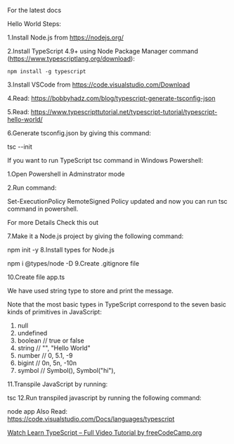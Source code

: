 For the latest docs

Hello World Steps:

1.Install Node.js from https://nodejs.org/

2.Install TypeScript 4.9+ using Node Package Manager command (https://www.typescriptlang.org/download):

 	npm install -g typescript
3.Install VSCode from https://code.visualstudio.com/Download

4.Read: https://bobbyhadz.com/blog/typescript-generate-tsconfig-json

5.Read: https://www.typescripttutorial.net/typescript-tutorial/typescript-hello-world/

6.Generate tsconfig.json by giving this command:

 tsc --init

 If you want to run TypeScript tsc command in Windows Powershell:

1.Open Powershell in Adminstrator mode

2.Run command:

 Set-ExecutionPolicy RemoteSigned
Policy updated and now you can run tsc command in powershell.

For more Details Check this out

7.Make it a Node.js project by giving the following command:

 npm init -y
8.Install types for Node.js

 npm i @types/node -D
9.Create .gitignore file

10.Create file app.ts

We have used string type to store and print the message.

Note that the most basic types in TypeScript correspond to the seven basic kinds of primitives in JavaScript:

1. null
2. undefined
3. boolean // true or false
4. string // "", "Hello World"
5. number // 0, 5.1, -9
6. bigint // 0n, 5n, -10n
7. symbol // Symbol(), Symbol("hi"),

11.Transpile JavaScript by running:

 tsc
12.Run transpiled javascript by running the following command:

node app
Also Read: https://code.visualstudio.com/Docs/languages/typescript

[Watch Learn TypeScript – Full Video Tutorial by freeCodeCamp.org
](https://www.youtube.com/watch?v=30LWjhZzg50)

